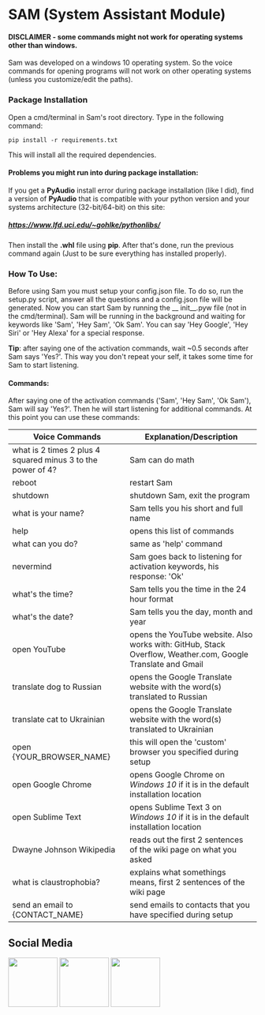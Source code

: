 # SAM (System Assistant Module)

#### DISCLAIMER - some commands might not work for operating systems other than windows.

Sam was developed on a windows 10 operating system. So the voice commands for opening programs will not work on other operating systems (unless you customize/edit the paths).

### Package Installation

Open a cmd/terminal in Sam's root directory. Type in the following command:

```
pip install -r requirements.txt
```

This will install all the required dependencies.

#### Problems you might run into during package installation:

If you get a **PyAudio** install error during package installation (like I did), find a version of **PyAudio** that is compatible with your python version and your systems architecture (32-bit/64-bit) on this site:

##### https://www.lfd.uci.edu/~gohlke/pythonlibs/

Then install the **.whl** file using **pip**. After that's done, run the previous command again (Just to be sure everything has installed properly).

### How To Use:

Before using Sam you must setup your config.json file. To do so, run the setup.py script, answer all the questions and a config.json file will be generated. Now you can start Sam by running the __ init__.pyw file (not in the cmd/terminal). Sam will be running in the background and waiting for keywords like 'Sam', 'Hey Sam', 'Ok Sam'. You can say 'Hey Google', 'Hey Siri' or 'Hey Alexa' for a special response.

**Tip**: after saying one of the activation commands, wait ~0.5 seconds after Sam says 'Yes?'. This way you don't repeat your self, it takes some time for Sam to start listening.

#### Commands:

After saying one of the activation commands ('Sam', 'Hey Sam', 'Ok Sam'), Sam will say 'Yes?'. Then he will start listening for additional commands. At this point you can use these commands:

| Voice Commands                                              | Explanation/Description                                      |
| ----------------------------------------------------------- | ------------------------------------------------------------ |
| what is 2 times 2 plus 4 squared minus 3 to the power of 4? | Sam can do math                                              |
| reboot                                                      | restart Sam                                                  |
| shutdown                                                    | shutdown Sam, exit the program                               |
| what is your name?                                          | Sam tells you his short and full name                        |
| help                                                        | opens this list of commands                                  |
| what can you do?                                            | same as 'help' command                                       |
| nevermind                                                   | Sam goes back to listening for activation keywords, his response: 'Ok' |
| what's the time?                                            | Sam tells you the time in the 24 hour format                 |
| what's the date?                                            | Sam tells you the day, month and year                        |
| open YouTube                                                | opens the YouTube website. Also works with: GitHub, Stack Overflow, Weather.com, Google Translate and Gmail |
| translate dog to Russian                                    | opens the Google Translate website with the word(s) translated to Russian |
| translate cat to Ukrainian                                  | opens the Google Translate website with the word(s) translated to Ukrainian |
| open {YOUR_BROWSER_NAME}                                    | this will open the 'custom' browser you specified during setup |
| open Google Chrome                                          | opens Google Chrome on *Windows 10* if it is in the default installation location |
| open Sublime Text                                           | opens Sublime Text 3 on *Windows 10* if it is in the default installation location |
| Dwayne Johnson Wikipedia                                    | reads out the first 2 sentences of the wiki page on what you asked |
| what is claustrophobia?                                     | explains what somethings means, first 2 sentences of the wiki page |
| send an email to {CONTACT_NAME}                             | send emails to contacts that you have specified during setup |

## Social Media

<a target="_blank" href="https://www.twitter.com/python3x_dev"><img src="https://icons-for-free.com/iconfiles/png/512/twitter+icon-1320185153780096253.png" width="100" height="100"></a>  <a target="_blank" href="https://www.github.com/python3xdev"><img src="https://icons-for-free.com/iconfiles/png/512/github+logo+social+social+network+website+icon-1320191930698657711.png" width="100" height="100"></a>  <a target="_blank" href="https://www.linkedin.com/in/daniel-martin-a59144125/"><img src="https://icons-for-free.com/iconfiles/png/512/linkedin+logo+social+social+network+website+icon-1320191931394618705.png" width="100" height="100"></a>